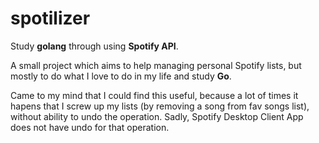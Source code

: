 # spotilizer
Study **golang** through using **Spotify API**.

A small project which aims to help managing personal Spotify lists, but mostly to do what I love to do in my life and study **Go**.

Came to my mind that I could find this useful, because a lot of times it hapens that I screw up my lists (by removing a song from fav songs list), without ability to undo the operation. Sadly, Spotify Desktop Client App does not have undo for that operation.
